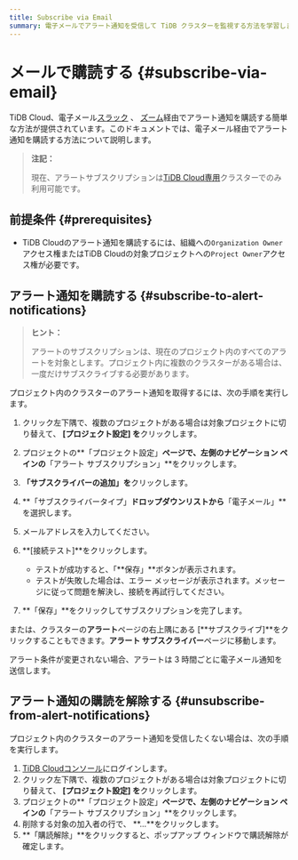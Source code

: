 ```yaml
---
title: Subscribe via Email
summary: 電子メールでアラート通知を受信して TiDB クラスターを監視する方法を学習します。
---
```


# メールで購読する {#subscribe-via-email}

TiDB Cloud、電子メール[スラック](/tidb-cloud/monitor-alert-slack.md) 、 [ズーム](/tidb-cloud/monitor-alert-zoom.md)経由でアラート通知を購読する簡単な方法が提供されています。このドキュメントでは、電子メール経由でアラート通知を購読する方法について説明します。

> **注記：**
>
> 現在、アラートサブスクリプションは[TiDB Cloud専用](/tidb-cloud/select-cluster-tier.md#tidb-cloud-dedicated)クラスターでのみ利用可能です。

## 前提条件 {#prerequisites}

-   TiDB Cloudのアラート通知を購読するには、組織への`Organization Owner`アクセス権またはTiDB Cloudの対象プロジェクトへの`Project Owner`アクセス権が必要です。

## アラート通知を購読する {#subscribe-to-alert-notifications}

> **ヒント：**
>
> アラートのサブスクリプションは、現在のプロジェクト内のすべてのアラートを対象とします。プロジェクト内に複数のクラスターがある場合は、一度だけサブスクライブする必要があります。

プロジェクト内のクラスターのアラート通知を取得するには、次の手順を実行します。

1.  クリック<mdsvgicon name="icon-left-projects">左下隅で、複数のプロジェクトがある場合は対象プロジェクトに切り替えて、 **[プロジェクト設定] を**クリックします。</mdsvgicon>

2.  プロジェクトの**「プロジェクト設定」**ページで、左側のナビゲーション ペインの**「アラート サブスクリプション」**をクリックします。

3.  **「サブスクライバーの追加」を**クリックします。

4.  **「サブスクライバータイプ」**ドロップダウンリストから**「電子メール」**を選択します。

5.  メールアドレスを入力してください。

6.  **[接続テスト]**をクリックします。

    -   テストが成功すると、「**保存」**ボタンが表示されます。
    -   テストが失敗した場合は、エラー メッセージが表示されます。メッセージに従って問題を解決し、接続を再試行してください。

7.  **「保存」**をクリックしてサブスクリプションを完了します。

または、クラスターの**アラート**ページの右上隅にある [**サブスクライブ]**をクリックすることもできます。**アラート サブスクライバー**ページに移動します。

アラート条件が変更されない場合、アラートは 3 時間ごとに電子メール通知を送信します。

## アラート通知の購読を解除する {#unsubscribe-from-alert-notifications}

プロジェクト内のクラスターのアラート通知を受信したくない場合は、次の手順を実行します。

1.  [TiDB Cloudコンソール](https://tidbcloud.com)にログインします。
2.  クリック<mdsvgicon name="icon-left-projects">左下隅で、複数のプロジェクトがある場合は対象プロジェクトに切り替えて、 **[プロジェクト設定] を**クリックします。</mdsvgicon>
3.  プロジェクトの**「プロジェクト設定」**ページで、左側のナビゲーション ペインの**「アラート サブスクリプション」**をクリックします。
4.  削除する対象の加入者の行で、 **...**をクリックします。
5.  **「購読解除」**をクリックすると、ポップアップ ウィンドウで購読解除が確定します。
